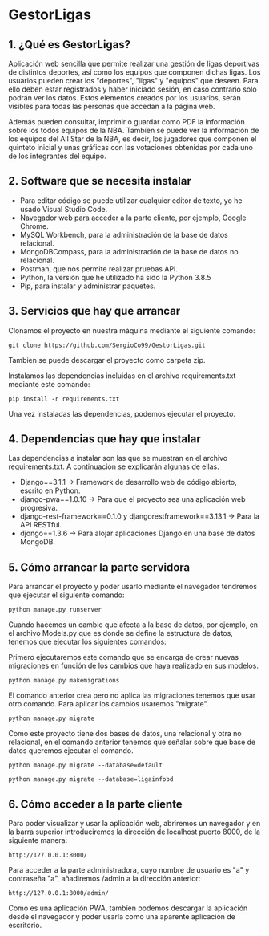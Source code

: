# GestorLigas

## 1. ¿Qué es GestorLigas?
Aplicación web sencilla que permite realizar una gestión de ligas deportivas de distintos deportes, así como los equipos que componen dichas ligas.
Los usuarios pueden crear los "deportes", "ligas" y "equipos" que deseen. Para ello deben estar registrados y haber iniciado sesión, en caso contrario solo podrán ver los datos. Estos elementos creados por los usuarios, serán visibles para todas las personas que accedan a la página web.

Además pueden consultar, imprimir o guardar como PDF la información sobre los todos equipos de la NBA. Tambíen se puede ver la información de los equipos del All Star de la NBA, es decir, los jugadores que componen el quinteto inicial y unas gráficas con las votaciones obtenidas por cada uno de los integrantes del equipo.


## 2. Software que se necesita instalar

* Para editar código se puede utilizar cualquier editor de texto, yo he usado Visual Studio Code.
* Navegador web para acceder a la parte cliente, por ejemplo, Google Chrome.
* MySQL Workbench, para la administración de la base de datos relacional.
* MongoDBCompass, para la administración de la base de datos no relacional.
* Postman, que nos permite realizar pruebas API.
* Python, la versión que he utilizado ha sido la Python 3.8.5
* Pip, para instalar y administrar paquetes.

## 3. Servicios que hay que arrancar
Clonamos el proyecto en nuestra máquina mediante el siguiente comando:
```
git clone https://github.com/SergioCo99/GestorLigas.git
````
Tambien se puede descargar el proyecto como carpeta zip.

Instalamos las dependencias incluidas en el archivo requirements.txt mediante este comando:
```
pip install -r requirements.txt
````
Una vez instaladas las dependencias, podemos ejecutar el proyecto.

## 4. Dependencias que hay que instalar
Las dependencias a instalar son las que se muestran en el archivo requirements.txt. A continuación se explicarán algunas de ellas.

* Django==3.1.1 -> Framework de desarrollo web de código abierto, escrito en Python.
* django-pwa==1.0.10 -> Para que el proyecto sea una aplicación web progresiva.
* django-rest-framework==0.1.0 y djangorestframework==3.13.1 -> Para la API RESTful.
* djongo==1.3.6 -> Para alojar aplicaciones Django en una base de datos MongoDB.

## 5. Cómo arrancar la parte servidora
Para arrancar el proyecto y poder usarlo mediante el navegador tendremos que ejecutar el siguiente comando:
```
python manage.py runserver
````

Cuando hacemos un cambio que afecta a la base de datos, por ejemplo, en el archivo Models.py que es donde se define la estructura de datos, tenemos que ejecutar los siguientes comandos:

Primero ejecutaremos este comando que se encarga de crear nuevas migraciones en función de los cambios que haya realizado en sus modelos.
```
python manage.py makemigrations
````

El comando anterior crea pero no aplica las migraciones tenemos que usar otro comando. Para aplicar los cambios usaremos "migrate".

```
python manage.py migrate
````

Como este proyecto tiene dos bases de datos, una relacional y otra no relacional, en el comando anterior tenemos que señalar sobre que base de datos queremos ejecutar el comando.

```
python manage.py migrate --database=default
````

```
python manage.py migrate --database=ligainfobd
````

## 6. Cómo acceder a la parte cliente
Para poder visualizar y usar la aplicación web, abriremos un navegador y en la barra superior introduciremos la dirección de localhost puerto 8000, de la siguiente manera:
```
http://127.0.0.1:8000/
````
Para acceder a la parte administradora, cuyo nombre de usuario es "a" y contraseña "a", añadiremos /admin a la dirección anterior:
```
http://127.0.0.1:8000/admin/
````
Como es una aplicación PWA, tambíen podemos descargar la aplicación desde el navegador y poder usarla como una aparente aplicación de escritorio.
